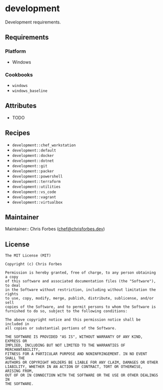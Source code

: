 # development

Development requirements.

## Requirements

### Platform

- Windows

### Cookbooks

- `windows`
- `windows_baseline`

## Attributes

- TODO

## Recipes

- `development::chef_workstation`
- `development::default`
- `development::docker`
- `development::dotnet`
- `development::git`
- `development::packer`
- `development::powershell`
- `development::terraform`
- `development::utilities`
- `development::vs_code`
- `development::vagrant`
- `development::virtualbox`

## Maintainer

Maintainer:: Chris Forbes ([chef@chrisforbes.dev](chef@chrisforbes.dev))

## License

```
The MIT License (MIT)

Copyright (c) Chris Forbes

Permission is hereby granted, free of charge, to any person obtaining a copy
of this software and associated documentation files (the "Software"), to deal
in the Software without restriction, including without limitation the rights
to use, copy, modify, merge, publish, distribute, sublicense, and/or sell
copies of the Software, and to permit persons to whom the Software is
furnished to do so, subject to the following conditions:

The above copyright notice and this permission notice shall be included in
all copies or substantial portions of the Software.

THE SOFTWARE IS PROVIDED "AS IS", WITHOUT WARRANTY OF ANY KIND, EXPRESS OR
IMPLIED, INCLUDING BUT NOT LIMITED TO THE WARRANTIES OF MERCHANTABILITY,
FITNESS FOR A PARTICULAR PURPOSE AND NONINFRINGEMENT. IN NO EVENT SHALL THE
AUTHORS OR COPYRIGHT HOLDERS BE LIABLE FOR ANY CLAIM, DAMAGES OR OTHER
LIABILITY, WHETHER IN AN ACTION OF CONTRACT, TORT OR OTHERWISE, ARISING FROM,
OUT OF OR IN CONNECTION WITH THE SOFTWARE OR THE USE OR OTHER DEALINGS IN
THE SOFTWARE.
```
